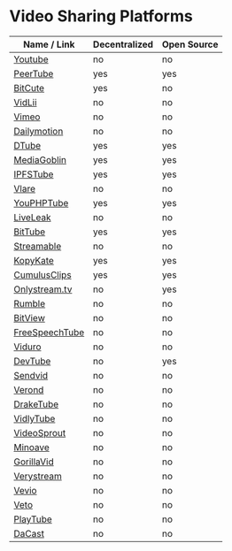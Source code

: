 # Video Sharing Platforms
| Name / Link                                               | Decentralized | Open Source |
| --------------------------------------------------------- | ------------- | ----------- |
| [Youtube](https://www.youtube.com/)                       | no            | no          |
| [PeerTube](https://joinpeertube.org/)                     | yes           | yes         |
| [BitCute](https://www.bitchute.com/)                      | yes           | no          |
| [VidLii](https://www.vidlii.com/)                         | no            | no          |
| [Vimeo](https://vimeo.com/)                               | no            | no          |
| [Dailymotion](https://www.dailymotion.com/)               | no            | no          |
| [DTube](https://d.tube/)                                  | yes           | yes         |
| [MediaGoblin](https://mediagoblin.org/)                   | yes           | yes         |
| [IPFSTube](https://ipfstube.erindachtler.me/)             | yes           | yes         |
| [Vlare](https://vlare.tv/)                                | no            | no          |
| [YouPHPTube](https://www.youphptube.com/)                 | yes           | yes         |
| [LiveLeak](https://www.liveleak.com/)                     | no            | no          |
| [BitTube](https://bit.tube/dashboard)                     | yes           | yes         |
| [Streamable](https://streamable.com/)                     | no            | no          |
| [KopyKate](https://github.com/misses-robot/KopyKate-Big/) | yes           | yes         |
| [CumulusClips](http://cumulusclips.org/)                  | yes           | yes         |
| [Onlystream.tv](https://onlystream.tv/)                   | no            | yes         |
| [Rumble](https://rumble.com/)                             | no            | no          |
| [BitView](http://www.bitview.net/)                        | no            | no          |
| [FreeSpeechTube](https://www.freespeechtube.org/)         | no            | no          |
| [Viduro](https://viduro.net/)                             | no            | no          |
| [DevTube](https://dev.tube/)                              | no            | yes         |
| [Sendvid](https://sendvid.com/)                           | no            | no          |
| [Verond](https://www.verond.com/)                         | no            | no          |
| [DrakeTube](http://drakedragsaw.yooco.org/)               | no            | no          |
| [VidlyTube](https://vidlytube.com/)                       | no            | no          |
| [VideoSprout](https://www.videosprout.com/)               | no            | no          |
| [Minoave](https://www.minoave.com/)                       | no            | no          |
| [GorillaVid](https://gorillavid.in/)                      | no            | no          |
| [Verystream](https://verystream.com/)                     | no            | no          |
| [Vevio](https://vev.io/home)                              | no            | no          |
| [Veto](https://www.veto.social/)                          | no            | no          |
| [PlayTube](https://playtubescript.com/)                   | no            | no          |
| [DaCast](https://dacast.com/ovp-online-video-platform/)   | no            | no          |
